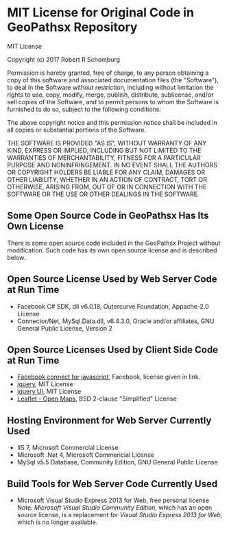 

# MIT License for Original Code in GeoPathsx Repository 
MIT License

Copyright (c) 2017 Robert R Schomburg

Permission is hereby granted, free of charge, to any person obtaining a copy
of this software and associated documentation files (the "Software"), to deal
in the Software without restriction, including without limitation the rights
to use, copy, modify, merge, publish, distribute, sublicense, and/or sell
copies of the Software, and to permit persons to whom the Software is
furnished to do so, subject to the following conditions:

The above copyright notice and this permission notice shall be included in all
copies or substantial portions of the Software.

THE SOFTWARE IS PROVIDED "AS IS", WITHOUT WARRANTY OF ANY KIND, EXPRESS OR
IMPLIED, INCLUDING BUT NOT LIMITED TO THE WARRANTIES OF MERCHANTABILITY,
FITNESS FOR A PARTICULAR PURPOSE AND NONINFRINGEMENT. IN NO EVENT SHALL THE
AUTHORS OR COPYRIGHT HOLDERS BE LIABLE FOR ANY CLAIM, DAMAGES OR OTHER
LIABILITY, WHETHER IN AN ACTION OF CONTRACT, TORT OR OTHERWISE, ARISING FROM,
OUT OF OR IN CONNECTION WITH THE SOFTWARE OR THE USE OR OTHER DEALINGS IN THE
SOFTWARE.
## Some Open Source Code in GeoPathsx Has Its Own License
There is some open source code included in the GeoPathsx Project without modification.
Such code has its own open source license and is described below.
## Open Source License Used by Web Server Code at Run Time
* Facebook C# SDK, dll v6.0.18, Outercurve Foundation, Appache-2.0 License
* Connector/Net, MySql.Data.dll, v6.4.3.0, Oracle and/or affiliates, GNU General Public License, Version 2 
## Open Source Licenses Used by Client Side Code at Run Time
* [Facebook connect for javascript](https://connect.facebook.net/en_US/sdk.js), Facebook, license given in link.
* [jquery](http://code.jquery.com/jquery-1.10.2.js), MIT License
* [jquery UI](http://code.jquery.com/ui/1.11.4/jquery-ui.js), MIT License
* [Leaflet - Open Maps](https://github.com/Leaflet/Leaflet/blob/master/LICENSE), BSD 2-clause "Simplified" License
## Hosting Environment for Web Server Currently Used
* IIS 7, Microsoft Commercial License
* Microsoft .Net 4, Microsoft Commericial License
* MySql v5.5 Database, Community Edition, GNU General Public License 
## Build Tools for Web Server Code Currently Used
* Microsoft Visual Studio Express 2013 for Web, free personal license  
Note: *Microsoft Visual Studio Community Edition*, which has an open source license, is a replacement for *Visual Studio Express 2013 for Web*, which is no longer available.

